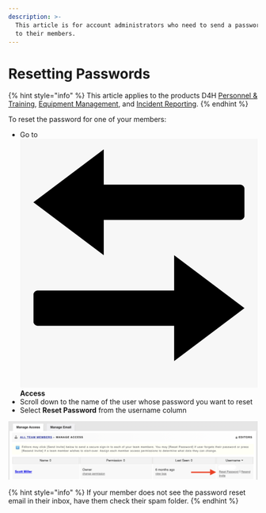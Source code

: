 ```yaml
---
description: >-
  This article is for account administrators who need to send a password reset
  to their members.
---
```


# Resetting Passwords

{% hint style="info" %}
This article applies to the products D4H [Personnel & Training](../personnel-and-training/getting-started.md), [Equipment Management](../equipment-management/getting-started.md), and [Incident Reporting](../incident-reporting/getting-started.md).&#x20;
{% endhint %}

To reset the password for one of your members:

* Go to ![](../.gitbook/assets/access.png) **Access**&#x20;
* Scroll down to the name of the user whose password you want to reset
* Select **Reset Password** from the username column&#x20;

![](<../.gitbook/assets/Screen Shot 2021-09-10 at 8.48.41 PM.png>)

{% hint style="info" %}
If your member does not see the password reset email in their inbox, have them check their spam folder.&#x20;
{% endhint %}

